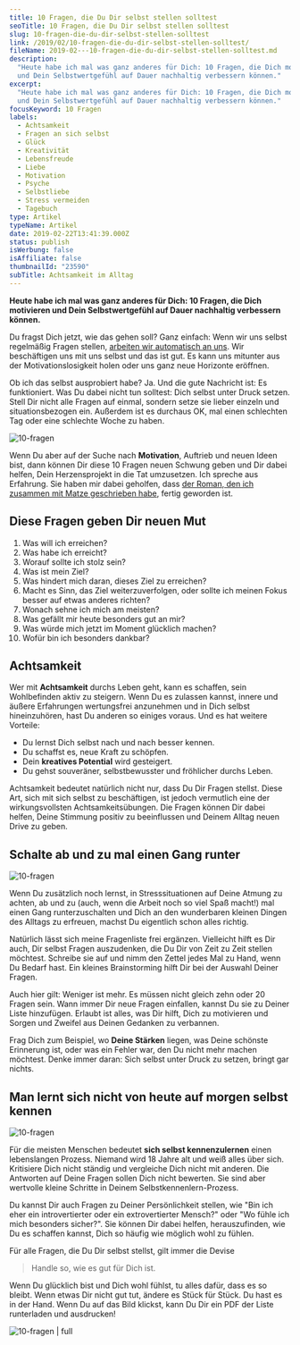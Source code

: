 ```yaml
---
title: 10 Fragen, die Du Dir selbst stellen solltest
seoTitle: 10 Fragen, die Du Dir selbst stellen solltest
slug: 10-fragen-die-du-dir-selbst-stellen-solltest
link: /2019/02/10-fragen-die-du-dir-selbst-stellen-solltest/
fileName: 2019-02---10-fragen-die-du-dir-selbst-stellen-solltest.md
description:
  "Heute habe ich mal was ganz anderes für Dich: 10 Fragen, die Dich motivieren
  und Dein Selbstwertgefühl auf Dauer nachhaltig verbessern können."
excerpt:
  "Heute habe ich mal was ganz anderes für Dich: 10 Fragen, die Dich motivieren
  und Dein Selbstwertgefühl auf Dauer nachhaltig verbessern können."
focusKeyword: 10 Fragen
labels:
  - Achtsamkeit
  - Fragen an sich selbst
  - Glück
  - Kreativität
  - Lebensfreude
  - Liebe
  - Motivation
  - Psyche
  - Selbstliebe
  - Stress vermeiden
  - Tagebuch
type: Artikel
typeName: Artikel
date: 2019-02-22T13:41:39.000Z
status: publish
isWerbung: false
isAffiliate: false
thumbnailId: "23590"
subTitle: Achtsamkeit im Alltag
---
```


<strong>Heute habe ich mal was ganz anderes für Dich: 10 Fragen, die Dich
motivieren und Dein Selbstwertgefühl auf Dauer nachhaltig verbessern
können.</strong>

Du fragst Dich jetzt, wie das gehen soll? Ganz einfach: Wenn wir uns selbst
regelmäßig Fragen stellen,
<a href="http://cardamonchai.com/2019/01/10-gruende-warum-es-ok-ist-an-sich-zu-arbeiten/">arbeiten
wir automatisch an uns</a>. Wir beschäftigen uns mit uns selbst und das ist gut.
Es kann uns mitunter aus der Motivationslosigkeit holen oder uns ganz neue
Horizonte eröffnen.

Ob ich das selbst ausprobiert habe? Ja. Und die gute Nachricht ist: Es
funktioniert. Was Du dabei nicht tun solltest: Dich selbst unter Druck setzen.
Stell Dir nicht alle Fragen auf einmal, sondern setze sie lieber einzeln und
situationsbezogen ein. Außerdem ist es durchaus OK, mal einen schlechten Tag
oder eine schlechte Woche zu haben.

![10-fragen](http://cardamonchai.com/wp-content/uploads/2019/02/10-Fragen-die-Du-Dir-selbst-stellen-Solltest1-400x286.png "Achtsamkeit")

Wenn Du aber auf der Suche nach <strong>Motivation</strong>, Auftrieb und neuen
Ideen bist, dann können Dir diese 10 Fragen neuen Schwung geben und Dir dabei
helfen, Dein Herzensprojekt in die Tat umzusetzen. Ich spreche aus Erfahrung.
Sie haben mir dabei geholfen, dass
<a href="https://amreis.de/ha119" target="_blank" rel="noopener">der Roman, den
ich zusammen mit Matze geschrieben habe</a>, fertig geworden ist.

## Diese Fragen geben Dir neuen Mut

<ol>
    <li>Was will ich erreichen?</li>
    <li>Was habe ich erreicht?</li>
    <li>Worauf sollte ich stolz sein?</li>
    <li>Was ist mein Ziel?</li>
    <li>Was hindert mich daran, dieses Ziel zu erreichen?</li>
    <li>Macht es Sinn, das Ziel weiterzuverfolgen, oder sollte ich meinen Fokus besser auf etwas anderes richten?</li>
    <li>Wonach sehne ich mich am meisten?</li>
    <li>Was gefällt mir heute besonders gut an mir?</li>
    <li>Was würde mich jetzt im Moment glücklich machen?</li>
    <li>Wofür bin ich besonders dankbar?</li>
</ol>

## Achtsamkeit

Wer mit <strong>Achtsamkeit</strong> durchs Leben geht, kann es schaffen, sein
Wohlbefinden aktiv zu steigern. Wenn Du es zulassen kannst, innere und äußere
Erfahrungen wertungsfrei anzunehmen und in Dich selbst hineinzuhören, hast Du
anderen so einiges voraus. Und es hat weitere Vorteile:

<ul>
    <li>Du lernst Dich selbst nach und nach besser kennen.</li>
    <li>Du schaffst es, neue Kraft zu schöpfen.</li>
    <li>Dein <strong>kreatives Potential</strong> wird gesteigert.</li>
    <li>Du gehst souveräner, selbstbewusster und fröhlicher durchs Leben.</li>
</ul>

Achtsamkeit bedeutet natürlich nicht nur, dass Du Dir Fragen stellst. Diese Art,
sich mit sich selbst zu beschäftigen, ist jedoch vermutlich eine der
wirkungsvollsten Achtsamkeitsübungen. Die Fragen können Dir dabei helfen, Deine
Stimmung positiv zu beeinflussen und Deinem Alltag neuen Drive zu geben.

## Schalte ab und zu mal einen Gang runter

![10-fragen](http://cardamonchai.com/wp-content/uploads/2019/02/10-Fragen-die-Du-Dir-selbst-stellen-Solltest3-400x286.png "Innere Ruhe")

Wenn Du zusätzlich noch lernst, in Stresssituationen auf Deine Atmung zu achten,
ab und zu (auch, wenn die Arbeit noch so viel Spaß macht!) mal einen Gang
runterzuschalten und Dich an den wunderbaren kleinen Dingen des Alltags zu
erfreuen, machst Du eigentlich schon alles richtig.

Natürlich lässt sich meine Fragenliste frei ergänzen. Vielleicht hilft es Dir
auch, Dir selbst Fragen auszudenken, die Du Dir von Zeit zu Zeit stellen
möchtest. Schreibe sie auf und nimm den Zettel jedes Mal zu Hand, wenn Du Bedarf
hast. Ein kleines Brainstorming hilft Dir bei der Auswahl Deiner Fragen.

Auch hier gilt: Weniger ist mehr. Es müssen nicht gleich zehn oder 20 Fragen
sein. Wann immer Dir neue Fragen einfallen, kannst Du sie zu Deiner Liste
hinzufügen. Erlaubt ist alles, was Dir hilft, Dich zu motivieren und Sorgen und
Zweifel aus Deinen Gedanken zu verbannen.

Frag Dich zum Beispiel, wo <strong>Deine Stärken</strong> liegen, was Deine
schönste Erinnerung ist, oder was ein Fehler war, den Du nicht mehr machen
möchtest. Denke immer daran: Sich selbst unter Druck zu setzen, bringt gar
nichts.

## Man lernt sich nicht von heute auf morgen selbst kennen

![10-fragen](http://cardamonchai.com/wp-content/uploads/2019/02/10-Fragen-die-Du-Dir-selbst-stellen-Solltest4-400x286.png "Selbstliebe")

Für die meisten Menschen bedeutet <strong>sich selbst kennenzulernen</strong>
einen lebenslangen Prozess. Niemand wird 18 Jahre alt und weiß alles über sich.
Kritisiere Dich nicht ständig und vergleiche Dich nicht mit anderen. Die
Antworten auf Deine Fragen sollen Dich nicht bewerten. Sie sind aber wertvolle
kleine Schritte in Deinem Selbstkennenlern-Prozess.

Du kannst Dir auch Fragen zu Deiner Persönlichkeit stellen, wie "Bin ich eher
ein introvertierter oder ein extrovertierter Mensch?" oder "Wo fühle ich mich
besonders sicher?". Sie können Dir dabei helfen, herauszufinden, wie Du es
schaffen kannst, Dich so häufig wie möglich wohl zu fühlen.

Für alle Fragen, die Du Dir selbst stellst, gilt immer die Devise

<blockquote>Handle so, wie es gut für Dich ist.</blockquote>

Wenn Du glücklich bist und Dich wohl fühlst, tu alles dafür, dass es so bleibt.
Wenn etwas Dir nicht gut tut, ändere es Stück für Stück. Du hast es in der Hand.
Wenn Du auf das Bild klickst, kann Du Dir ein PDF der Liste runterladen und
ausdrucken!

![10-fragen | full](http://cardamonchai.com/wp-content/uploads/2019/02/10-Fragen-an-Dich-selbst1.png)

<a href="http://cardamonchai.com/wp-content/uploads/2019/02/10-Fragen-an-Dich-selbst1.pdf">
